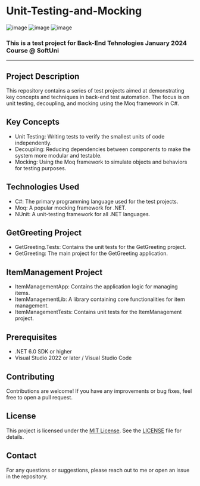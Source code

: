 # Unit-Testing-and-Mocking
![image](https://img.shields.io/badge/C%23-239120?style=for-the-badge&logo=csharp&logoColor=white)
![image](https://img.shields.io/badge/.NET-512BD4?style=for-the-badge&logo=dotnet&logoColor=white)
![image](https://img.shields.io/badge/Visual_Studio-5C2D91?style=for-the-badge&logo=visual%20studio&logoColor=white)
### This is a test project for Back-End Tehnologies January 2024 Course @ SoftUni
---

## Project Description
This repository contains a series of test projects aimed at demonstrating key concepts and techniques in back-end test automation. The focus is on unit testing, decoupling, and mocking using the Moq framework in C#.

## Key Concepts
- Unit Testing: Writing tests to verify the smallest units of code independently.
- Decoupling: Reducing dependencies between components to make the system more modular and testable.
- Mocking: Using the Moq framework to simulate objects and behaviors for testing purposes.
## Technologies Used
- C#: The primary programming language used for the test projects.
- Moq: A popular mocking framework for .NET.
- NUnit: A unit-testing framework for all .NET languages.
## GetGreeting Project
- GetGreeting.Tests: Contains the unit tests for the GetGreeting project.
- GetGreeting: The main project for the GetGreeting application.
## ItemManagement Project
- ItemManagementApp: Contains the application logic for managing items.
- ItemManagementLib: A library containing core functionalities for item management.
- ItemManagementTests: Contains unit tests for the ItemManagement project.
## Prerequisites
- .NET 6.0 SDK or higher
- Visual Studio 2022 or later / Visual Studio Code
## Contributing
Contributions are welcome! If you have any improvements or bug fixes, feel free to open a pull request.
## License
This project is licensed under the [MIT License](LICENSE). See the [LICENSE](LICENSE) file for details.
## Contact
For any questions or suggestions, please reach out to me or open an issue in the repository.

